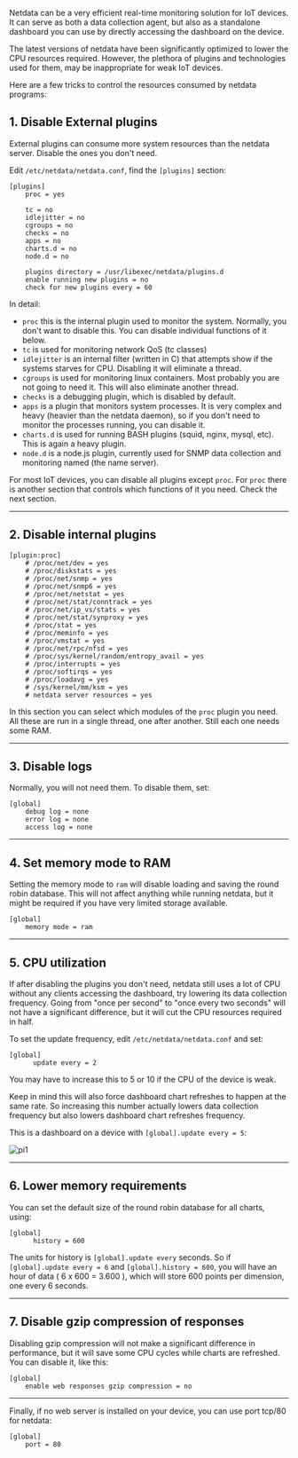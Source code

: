 Netdata can be a very efficient real-time monitoring solution for IoT devices. It can serve as both a data collection agent, but also as a standalone dashboard you can use by directly accessing the dashboard on the device.

The latest versions of netdata have been significantly optimized to lower the CPU resources required. However, the plethora of plugins and technologies used for them, may be inappropriate for weak IoT devices.

Here are a few tricks to control the resources consumed by netdata programs:

## 1. Disable External plugins

External plugins can consume more system resources than the netdata server. Disable the ones you don't need.

Edit `/etc/netdata/netdata.conf`, find the `[plugins]` section:

```
[plugins]
	proc = yes

	tc = no
	idlejitter = no
	cgroups = no
	checks = no
	apps = no
	charts.d = no
	node.d = no

	plugins directory = /usr/libexec/netdata/plugins.d
	enable running new plugins = no
	check for new plugins every = 60
```

In detail:

- `proc` this is the internal plugin used to monitor the system. Normally, you don't want to disable this. You can disable individual functions of it below.
- `tc` is used for monitoring network QoS (tc classes)
- `idlejitter` is an internal filter (written in C) that attempts show if the systems starves for CPU. Disabling it will eliminate a thread.
- `cgroups` is used for monitoring linux containers. Most probably you are not going to need it. This will also eliminate another thread.
- `checks` is a debugging plugin, which is disabled by default.
- `apps` is a plugin that monitors system processes. It is very complex and heavy (heavier than the netdata daemon), so if you don't need to monitor the processes running, you can disable it.
- `charts.d` is used for running BASH plugins (squid, nginx, mysql, etc). This is again a heavy plugin.
- `node.d` is a node.js plugin, currently used for SNMP data collection and monitoring named (the name server).

For most IoT devices, you can disable all plugins except `proc`. For `proc` there is another section that controls which functions of it you need. Check the next section.

---

## 2. Disable internal plugins

```
[plugin:proc]
	# /proc/net/dev = yes
	# /proc/diskstats = yes
	# /proc/net/snmp = yes
	# /proc/net/snmp6 = yes
	# /proc/net/netstat = yes
	# /proc/net/stat/conntrack = yes
	# /proc/net/ip_vs/stats = yes
	# /proc/net/stat/synproxy = yes
	# /proc/stat = yes
	# /proc/meminfo = yes
	# /proc/vmstat = yes
	# /proc/net/rpc/nfsd = yes
	# /proc/sys/kernel/random/entropy_avail = yes
	# /proc/interrupts = yes
	# /proc/softirqs = yes
	# /proc/loadavg = yes
	# /sys/kernel/mm/ksm = yes
	# netdata server resources = yes
```

In this section you can select which modules of the `proc` plugin you need. All these are run in a single thread, one after another. Still each one needs some RAM.

---

## 3. Disable logs

Normally, you will not need them. To disable them, set:

```
[global]
	debug log = none
	error log = none
	access log = none
```

---

## 4. Set memory mode to RAM

Setting the memory mode to `ram` will disable loading and saving the round robin database. This will not affect anything while running netdata, but it might be required if you have very limited storage available.

```
[global]
	memory mode = ram
```

---

## 5. CPU utilization

If after disabling the plugins you don't need, netdata still uses a lot of CPU without any clients accessing the dashboard, try lowering its data collection frequency. Going from "once per second" to "once every two seconds" will not have a significant difference, but it will cut the CPU resources required in half.

To set the update frequency, edit `/etc/netdata/netdata.conf` and set:

```
[global]
      update every = 2
```

You may have to increase this to 5 or 10 if the CPU of the device is weak.

Keep in mind this will also force dashboard chart refreshes to happen at the same rate. So increasing this number actually lowers data collection frequency but also lowers dashboard chart refreshes frequency.

This is a dashboard on a device with `[global].update every = 5`:

![pi1](https://cloud.githubusercontent.com/assets/2662304/15338489/ca84baaa-1c88-11e6-9ab2-118208e11ce1.gif)


---

## 6. Lower memory requirements

You can set the default size of the round robin database for all charts, using:

```
[global]
      history = 600
```

The units for history is `[global].update every` seconds. So if `[global].update every = 6` and `[global].history = 600`, you will have an hour of data ( 6 x 600 = 3.600 ), which will store 600 points per dimension, one every 6 seconds.

---

## 7. Disable gzip compression of responses

Disabling gzip compression will not make a significant difference in performance, but it will save some CPU cycles while charts are refreshed. You can disable it, like this:

```
[global]
	enable web responses gzip compression = no
```

---

Finally, if no web server is installed on your device, you can use port tcp/80 for netdata:

```
[global]
	port = 80
```